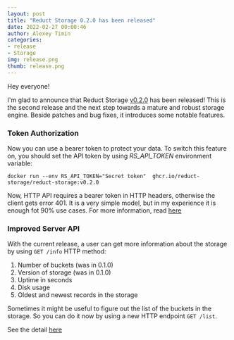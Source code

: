 ```yaml
---
layout: post 
title: "Reduct Storage 0.2.0 has been released"
date: 2022-02-27 00:00:46 
author: Alexey Timin 
categories:
- release
- Storage 
img: release.png
thumb: release.png
---
```

Hey everyone!

I'm glad to announce that Reduct Storage [v0.2.0](https://github.com/reduct-storage/reduct-storage/releases/tag/v0.2.0)
has been released! This is the second release and the next step towards a mature and robust storage engine. Beside
patches and bug fixes, it introduces some notable features.

### Token Authorization

Now you can use a bearer token to protect your data. To switch this feature on, you should set the API token by using
*RS_API_TOKEN* environment variable:

```shell
docker run --env RS_API_TOKEN="Secret token"  ghcr.io/reduct-storage/reduct-storage:v0.2.0
```

<!--more-->

Now, HTTP API requires a bearer token in HTTP headers, otherwise the client gets error 401. It is a very simple model,
but in my experience it is enough fot 90% use cases. For more information,
read [here](https://docs.reduct-storage.dev/http-api/token-authentication)

### Improved Server API

With the current release, a user can get more information about the storage by using `GET /info` HTTP method:

1. Number of buckets (was in 0.1.0)
2. Version of storage (was in 0.1.0)
3. Uptime in seconds
4. Disk usage
5. Oldest and newest records in the storage

Sometimes it might be useful to figure out the list of the buckets in the storage. So you can do it now by using a new
HTTP endpoint `GET /list`.

See the detail [here](https://docs.reduct-storage.dev/http-api/server-api)
